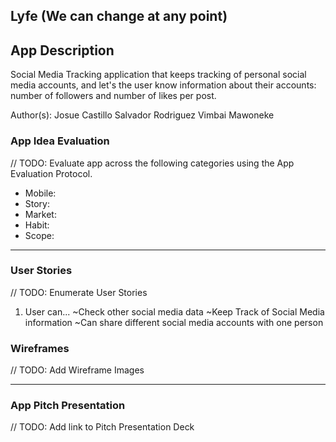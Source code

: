 ## Lyfe (We can change at any point)

## App Description
Social Media Tracking application that keeps tracking of personal social media accounts, and let's the user know information about their accounts: number of followers and number of likes per post. 

Author(s):
Josue Castillo
Salvador Rodriguez
Vimbai Mawoneke


### App Idea Evaluation
// TODO: Evaluate app across the following categories using the App Evaluation Protocol.

- Mobile:
- Story:
- Market:
- Habit:
- Scope:

---

### User Stories
// TODO: Enumerate User Stories
1. User can...
   ~Check other social media data
   ~Keep Track of Social Media information
   ~Can share different social media accounts with one person  
   

### Wireframes
// TODO: Add Wireframe Images

---

### App Pitch Presentation
// TODO: Add link to Pitch Presentation Deck

